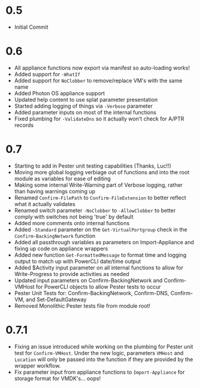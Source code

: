 # 0.5
* Initial Commit

# 0.6
* All appliance functions now export via manifest so auto-loading works!
* Added support for `-WhatIf`
* Added support for `NoClobber` to remove/replace VM's with the same name
* Added Photon OS appliance support
* Updated help content to use splat parameter presentation
* Started adding logging of things via `-Verbose` parameter
* Added parameter inputs on most of the internal functions
* Fixed plumbing for `-ValidateDns` so it actually won't check for A/PTR records

# 0.7
* Starting to add in Pester unit testing capabilities (Thanks, Luc!!)
* Moving more global logging verbiage out of functions and into the root module as variables for ease of editing
* Making some internal Write-Warning part of Verbose logging, rather than having warnings coming up
* Renamed `Confirm-FilePath` to `Confirm-FileExtension` to better reflect what it actually validates
* Renamed switch parameter `-NoClobber` to `-AllowClobber`  to better comply with switches not being 'true' by default
* Added more comments onto internal functions
* Added `-Standard` parameter on the `Get-VirtualPortgroup` check in the ```Confirm-BackingNetwork``` function
* Added all passthrough variables as parameters on Import-Appliance and fixing up code on appliance wrappers
* Added new function `Get-FormattedMessage` to format time and logging output to match up with PowerCLI date/time output
* Added $Activity input parameter on all internal functions to allow for Write-Progress to provide activities as needed 
* Updated input parameters on Confirm-BackingNetwork and Confirm-VMHost for PowerCLI objects to allow Pester tests to occur
* Pester Unit Tests for: Confirm-BackingNetwork, Confirm-DNS, Confirm-VM, and Set-DefaultGateway
* Removed Monolithic Pester tests file from module root!

# 0.7.1
* Fixing an issue introduced while working on the plumbing for Pester unit test for `Confirm-VMHost`. Under the new logic, parameters `VMHost` and `Location` will only be passed into the function if they are provided by the wrapper workflow.
* Fix parameter input from appliance functions to `Import-Appliance` for storage format for VMDK's... oops!
